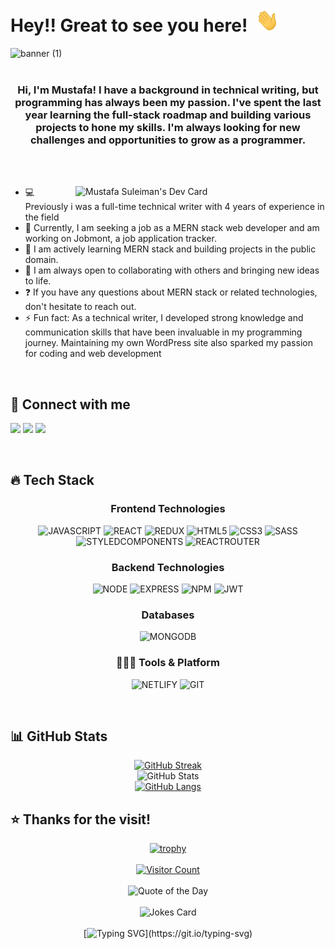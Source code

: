 <!--
**Mustafa-Suleiman/Mustafa-Suleiman** is a ✨ _special_ ✨ repository because its `README.md` (this file) appears on your GitHub profile.

Here are some ideas to get you started:

- 🔭 I’m currently working on ...
- 🌱 I’m currently learning ...
- 👯 I’m looking to collaborate on ...
- 🤔 I’m looking for help with ...
- 💬 Ask me about ...
- 📫 How to reach me: ...
- 😄 Pronouns: ...
- ⚡ Fun fact: ...
-->
<!-- [![Linkedin Badge](https://img.shields.io/badge/-Mustafa-Suleiman-blue?style=flat-square&logo=Linkedin&logoColor=white&link=https://www.linkedin.com/in/mustafa-suleiman)](https://www.linkedin.com/in/mustafa-suleiman)  -->

# Hey!! Great to see you here!&ensp;<img src="./wave.gif" width="37px" height="37px" />

![banner (1)](https://user-images.githubusercontent.com/109823798/210870283-9590e282-ccdb-4780-a9e7-349f105bcc73.gif)
<br />
<br />

### <div align="center">Hi, I'm Mustafa! I have a background in technical writing, but programming has always been my passion. I've spent the last year learning the full-stack roadmap and building various projects to hone my skills. I'm always looking for new challenges and opportunities to grow as a programmer.</div>  
<br />
<br />

<a href="https://app.daily.dev/Mustafa-Suleiman"><img src="https://api.daily.dev/devcards/96b25b1be45449c0852c9b724ed8914d.png?r=1us" width="400" alt="Mustafa Suleiman's Dev Card" align="right"/></a>

- 💻 Previously i was a full-time technical writer with 4 years of experience in the field
- 🚀 Currently, I am seeking a job as a MERN stack web developer and am working on Jobmont, a job application tracker.
- 🌱 I am actively learning MERN stack and building projects in the public domain.
- 👯 I am always open to collaborating with others and bringing new ideas to life.
- ❓  If you have any questions about MERN stack or related technologies, don't hesitate to reach out.
- ⚡ Fun fact: As a technical writer, I developed strong knowledge and communication skills that have been invaluable in my programming journey. Maintaining my own WordPress site also sparked my passion for coding and web development
<br />

## 🤗 Connect with me

[<img src="https://img.shields.io/badge/LinkedIn-0077B5?style=for-the-badge&logo=linkedin&logoColor=white" />](https://www.linkedin.com/in/Mustafa-Suleiman)
[<img src="https://img.shields.io/badge/Twitter-1DA1F2?style=for-the-badge&logo=twitter&logoColor=white" />](https://twitter.com/Mustafa_Suleimn)
[<img src="https://img.shields.io/badge/Gmail-D14836?style=for-the-badge&logo=gmail&logoColor=white" />](mailto:mustafa.mohammad.dk@gmail.com)
<!-- [<img src="https://img.shields.io/badge/-LeetCode-FFA116?style=for-the-badge&logo=LeetCode&logoColor=black" />](https://leetcode.com/Mustafa-Suleiman/) -->

<!--<span> [𝐏𝐨𝐫𝐭𝐟𝐨𝐥𝐢𝐨 𝐖𝐞𝐛𝐬𝐢𝐭𝐞](...)&emsp;|&emsp;[𝐑𝐞𝐬𝐮𝐦𝐞](http://ayushkanduri.dev/resume) </span>-->

<br />

## 🔥 Tech Stack

<div align="center">
  
### Frontend Technologies
![JAVASCRIPT](https://img.shields.io/badge/JavaScript-323330?style=for-the-badge&logo=javascript&logoColor=F7DF1E)
![REACT](https://img.shields.io/badge/React-20232A?style=for-the-badge&logo=react&logoColor=61DAFB)
![REDUX](https://img.shields.io/badge/Redux-593D88?style=for-the-badge&logo=redux&logoColor=white)
![HTML5](https://img.shields.io/badge/HTML5-E34F26?style=for-the-badge&logo=html5&logoColor=white)
![CSS3](https://img.shields.io/badge/CSS3-1572B6?style=for-the-badge&logo=css3&logoColor=white)
![SASS](https://img.shields.io/badge/Sass-CC6699?style=for-the-badge&logo=sass&logoColor=white)
![STYLEDCOMPONENTS](https://img.shields.io/badge/styled--components-DB7093?style=for-the-badge&logo=styled-components&logoColor=white)
![REACTROUTER](https://img.shields.io/badge/React_Router-CA4245?style=for-the-badge&logo=react-router&logoColor=white)

### Backend Technologies
![NODE](https://img.shields.io/badge/Node.js-43853D?style=for-the-badge&logo=node.js&logoColor=white)
![EXPRESS](https://img.shields.io/badge/Express.js-404D59?style=for-the-badge)
![NPM](https://img.shields.io/badge/NPM-%23000000.svg?style=for-the-badge&logo=npm&logoColor=white)
![JWT](https://img.shields.io/badge/json%20web%20tokens-323330?style=for-the-badge&logo=json-web-tokens&logoColor=pink)

### Databases 
![MONGODB](https://img.shields.io/badge/MongoDB-4EA94B?style=for-the-badge&logo=mongodb&logoColor=white)

### 🧑🏻‍💻 Tools & Platform
![NETLIFY](https://img.shields.io/badge/Netlify-00C7B7?style=for-the-badge&logo=netlify&logoColor=white)
![GIT](https://img.shields.io/badge/GIT-E44C30?style=for-the-badge&logo=git&logoColor=white)
  
  </div>

<br />

## 📊 GitHub Stats

<div align="center">

[![GitHub Streak](https://github-readme-streak-stats.herokuapp.com?user=mustafa-suleiman&theme=radical&hide_border=true&date_format=M%20j%5B%2C%20Y%5D)](https://git.io/streak-stats)
<br />
![GitHub Stats](https://github-readme-stats-mustafa-suleiman.vercel.app/api?username=mustafa-suleiman&theme=radical&show_icons=true&hide_border=true)
<br />
[![GitHub Langs](https://github-readme-stats-mustafa-suleiman.vercel.app/api/top-langs/?username=mustafa-suleiman&theme=radical&hide_border=true)](https://github.com/Ayush-Kanduri/github-readme-stats)
</div>

## ⭐ Thanks for the visit!

<div align="center">

[![trophy](https://github-profile-trophy.vercel.app/?username=mustafa-suleiman&theme=radical)](https://github.com/mustafa-suleiman)
<br />
<br />
[![Visitor Count](https://visitcount.itsvg.in/api?id=mustafa-suleiman&icon=0&color=0)](https://visitcount.itsvg.in)
<br />
<br />
![Quote of the Day](https://quotes-github-readme.vercel.app/api?type=vertical&theme=radical)
<br />
<br /> 
![Jokes Card](https://readme-jokes.vercel.app/api?hideBorder&theme=blueberry)
<br />
<br /> 
[![Typing SVG](https://readme-typing-svg.herokuapp.com?font=Fira+Code&duration=3000&pause=1000&color=A5F8F2&center=true&vCenter=true&multiline=true&width=700&height=100&lines=Nothing+in+this+world+can+take+the+place+of+persistence.+;the+world+is+full+of+educated+derelicts.)](https://git.io/typing-svg)
  
</div>
